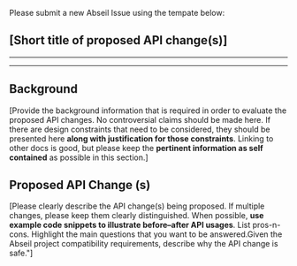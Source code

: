 Please submit a new Abseil Issue using the tempate below:

## [Short title of proposed API change(s)]

--------------------------------------------------------------------------------
--------------------------------------------------------------------------------

## Background

[Provide the background information that is required in order to evaluate the
proposed API changes. No controversial claims should be made here. If there are
design constraints that need to be considered, they should be presented here
**along with justification for those constraints**. Linking to other docs is
good, but please keep the **pertinent information as self contained** as
possible in this section.]

## Proposed API Change (s)

[Please clearly describe the API change(s) being proposed. If multiple changes,
please keep them clearly distinguished. When possible, **use example code
snippets to illustrate before–after API usages**. List pros-n-cons. Highlight
the main questions that you want to be answered.Given the Abseil project compatibility requirements, describe why the API change is safe."]
